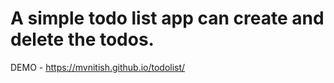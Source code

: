 # A simple todo list app can create and delete the todos.

DEMO - https://mvnitish.github.io/todolist/
